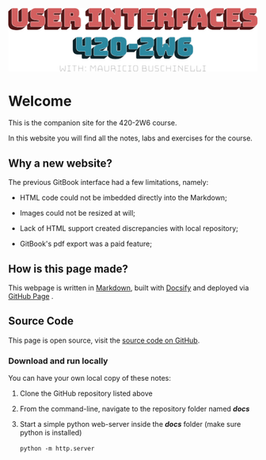 ![course_title](assets/course_title.svg)



# Welcome

This is the companion site for the 420-2W6 course.

In this website you will find all the notes, labs and exercises for the course.



## Why a new website?
The previous GitBook interface had a few limitations, namely:
- HTML code could not be imbedded directly into the Markdown;

- Images could not be resized at will;

- Lack of HTML support created discrepancies with local repository;

- GitBook's pdf export was a paid feature;
  
  
## How is this page made?
This webpage is written in [Markdown](https://www.markdownguide.org/), built with [Docsify](https://docsify.js.org/) and deployed via [GitHub Page](https://pages.github.com/) .



## Source Code
This page is open source, visit the [source code on GitHub](https://github.com/mau-jac/2W6-UI).

### Download and run locally

You can have your own local copy of these notes:

1. Clone the GitHub repository listed above

2. From the command-line, navigate to the repository folder named ***docs*** 

3. Start a simple python web-server inside the ***docs*** folder (make sure python is installed)

   `python -m http.server`

   